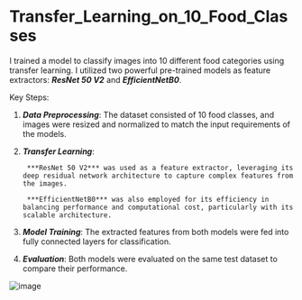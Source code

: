 # Transfer_Learning_on_10_Food_Classes
I trained a model to classify images into 10 different food categories using transfer learning. I utilized two powerful pre-trained models as feature extractors: ***ResNet 50 V2*** and ***EfficientNetB0***.

Key Steps:
1. ***Data Preprocessing***: The dataset consisted of 10 food classes, and images were resized and normalized to match the input requirements of the models.
2. ***Transfer Learning***:
   
        ***ResNet 50 V2*** was used as a feature extractor, leveraging its deep residual network architecture to capture complex features from the images.
   
        ***EfficientNetB0*** was also employed for its efficiency in balancing performance and computational cost, particularly with its scalable architecture.
   
4. ***Model Training***: The extracted features from both models were fed into fully connected layers for classification.
5. ***Evaluation***: Both models were evaluated on the same test dataset to compare their performance.   

![image](https://github.com/user-attachments/assets/ffc36003-9868-4b62-9173-36eec162ef48)
